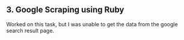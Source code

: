 ##  3. Google Scraping using Ruby
Worked on this task, but I was unable to get the data from the google search result page.
